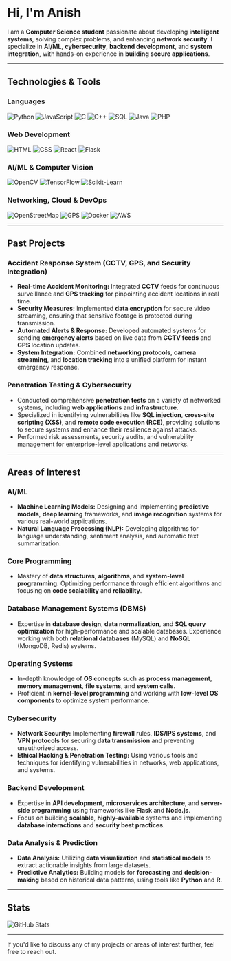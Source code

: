 # Hi, I'm Anish  

I am a **Computer Science student** passionate about developing **intelligent systems**, solving complex problems, and enhancing **network security**. I specialize in **AI/ML**, **cybersecurity**, **backend development**, and **system integration**, with hands-on experience in **building secure applications**.

---

## Technologies & Tools  

### **Languages**  
![Python](https://img.shields.io/badge/-Python-3776AB?style=for-the-badge&logo=python&logoColor=white) ![JavaScript](https://img.shields.io/badge/-JavaScript-F7DF1E?style=for-the-badge&logo=javascript&logoColor=black) ![C](https://img.shields.io/badge/-C-A8B9CC?style=for-the-badge&logo=c&logoColor=white) ![C++](https://img.shields.io/badge/-C++-00599C?style=for-the-badge&logo=c%2B%2B&logoColor=white) ![SQL](https://img.shields.io/badge/-SQL-4479A1?style=for-the-badge&logo=mysql&logoColor=white) ![Java](https://img.shields.io/badge/-Java-007396?style=for-the-badge&logo=java&logoColor=white) ![PHP](https://img.shields.io/badge/-PHP-4F5B93?style=for-the-badge&logo=php&logoColor=white)  

### **Web Development**  
![HTML](https://img.shields.io/badge/-HTML5-E34F26?style=for-the-badge&logo=html5&logoColor=white) ![CSS](https://img.shields.io/badge/-CSS3-1572B6?style=for-the-badge&logo=css3&logoColor=white) ![React](https://img.shields.io/badge/-React-61DAFB?style=for-the-badge&logo=react&logoColor=black) ![Flask](https://img.shields.io/badge/-Flask-000000?style=for-the-badge&logo=flask&logoColor=white)  

### **AI/ML & Computer Vision**  
![OpenCV](https://img.shields.io/badge/-OpenCV-5C3EE8?style=for-the-badge&logo=opencv&logoColor=white) ![TensorFlow](https://img.shields.io/badge/-TensorFlow-FF6F00?style=for-the-badge&logo=tensorflow&logoColor=white) ![Scikit-Learn](https://img.shields.io/badge/-Scikit%20Learn-F7931E?style=for-the-badge&logo=scikitlearn&logoColor=black)  

### **Networking, Cloud & DevOps**  
![OpenStreetMap](https://img.shields.io/badge/-OpenStreetMap-7BAE4F?style=for-the-badge&logo=openstreetmap&logoColor=white) ![GPS](https://img.shields.io/badge/-GPS-FF6F00?style=for-the-badge&logo=garmin&logoColor=white) ![Docker](https://img.shields.io/badge/-Docker-2496ED?style=for-the-badge&logo=docker&logoColor=white) ![AWS](https://img.shields.io/badge/-AWS-232F3E?style=for-the-badge&logo=amazonaws&logoColor=white)  

---

## Past Projects  

### **Accident Response System (CCTV, GPS, and Security Integration)**  
- **Real-time Accident Monitoring:** Integrated **CCTV** feeds for continuous surveillance and **GPS tracking** for pinpointing accident locations in real time.  
- **Security Measures:** Implemented **data encryption** for secure video streaming, ensuring that sensitive footage is protected during transmission.  
- **Automated Alerts & Response:** Developed automated systems for sending **emergency alerts** based on live data from **CCTV feeds** and **GPS** location updates.  
- **System Integration:** Combined **networking protocols**, **camera streaming**, and **location tracking** into a unified platform for instant emergency response.

### **Penetration Testing & Cybersecurity**  
- Conducted comprehensive **penetration tests** on a variety of networked systems, including **web applications** and **infrastructure**.  
- Specialized in identifying vulnerabilities like **SQL injection**, **cross-site scripting (XSS)**, and **remote code execution (RCE)**, providing solutions to secure systems and enhance their resilience against attacks.  
- Performed risk assessments, security audits, and vulnerability management for enterprise-level applications and networks.  

---

## Areas of Interest  

### **AI/ML**  
- **Machine Learning Models:** Designing and implementing **predictive models**, **deep learning** frameworks, and **image recognition** systems for various real-world applications.  
- **Natural Language Processing (NLP):** Developing algorithms for language understanding, sentiment analysis, and automatic text summarization.  

### **Core Programming**  
- Mastery of **data structures**, **algorithms**, and **system-level programming**. Optimizing performance through efficient algorithms and focusing on **code scalability** and **reliability**.  

### **Database Management Systems (DBMS)**  
- Expertise in **database design**, **data normalization**, and **SQL query optimization** for high-performance and scalable databases. Experience working with both **relational databases** (MySQL) and **NoSQL** (MongoDB, Redis) systems.  

### **Operating Systems**  
- In-depth knowledge of **OS concepts** such as **process management**, **memory management**, **file systems**, and **system calls**.  
- Proficient in **kernel-level programming** and working with **low-level OS components** to optimize system performance.  

### **Cybersecurity**  
- **Network Security:** Implementing **firewall** rules, **IDS/IPS systems**, and **VPN protocols** for securing **data transmission** and preventing unauthorized access.  
- **Ethical Hacking & Penetration Testing:** Using various tools and techniques for identifying vulnerabilities in networks, web applications, and systems.  

### **Backend Development**  
- Expertise in **API development**, **microservices architecture**, and **server-side programming** using frameworks like **Flask** and **Node.js**.  
- Focus on building **scalable**, **highly-available** systems and implementing **database interactions** and **security best practices**.

### **Data Analysis & Prediction**  
- **Data Analysis:** Utilizing **data visualization** and **statistical models** to extract actionable insights from large datasets.  
- **Predictive Analytics:** Building models for **forecasting** and **decision-making** based on historical data patterns, using tools like **Python** and **R**.

---

## Stats  
![GitHub Stats](https://github-readme-stats.vercel.app/api?username=leafycodes&show_icons=true&theme=dark)  

---

If you'd like to discuss any of my projects or areas of interest further, feel free to reach out.
